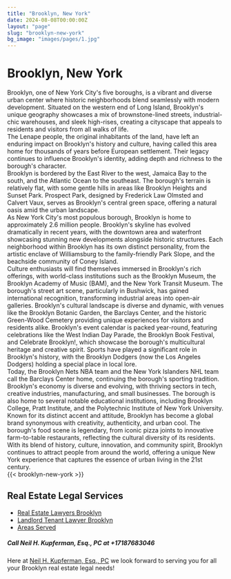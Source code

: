 ```yaml
---
title: "Brooklyn, New York"
date: 2024-08-08T00:00:00Z
layout: "page"
slug: "brooklyn-new-york"
bg_image: "images/pages/1.jpg"
---
```


# Brooklyn, New York

Brooklyn, one of New York City's five boroughs, is a vibrant and diverse urban center where historic neighborhoods blend seamlessly with modern development. Situated on the western end of Long Island, Brooklyn's unique geography showcases a mix of brownstone-lined streets, industrial-chic warehouses, and sleek high-rises, creating a cityscape that appeals to residents and visitors from all walks of life. 
<br>
The Lenape people, the original inhabitants of the land, have left an enduring impact on Brooklyn's history and culture, having called this area home for thousands of years before European settlement. Their legacy continues to influence Brooklyn's identity, adding depth and richness to the borough's character. 
<br>
Brooklyn is bordered by the East River to the west, Jamaica Bay to the south, and the Atlantic Ocean to the southeast. The borough's terrain is relatively flat, with some gentle hills in areas like Brooklyn Heights and Sunset Park. Prospect Park, designed by Frederick Law Olmsted and Calvert Vaux, serves as Brooklyn's central green space, offering a natural oasis amid the urban landscape. 
<br>
As New York City's most populous borough, Brooklyn is home to approximately 2.6 million people. Brooklyn's skyline has evolved dramatically in recent years, with the downtown area and waterfront showcasing stunning new developments alongside historic structures. Each neighborhood within Brooklyn has its own distinct personality, from the artistic enclave of Williamsburg to the family-friendly Park Slope, and the beachside community of Coney Island. 
<br>
Culture enthusiasts will find themselves immersed in Brooklyn's rich offerings, with world-class institutions such as the Brooklyn Museum, the Brooklyn Academy of Music (BAM), and the New York Transit Museum. The borough's street art scene, particularly in Bushwick, has gained international recognition, transforming industrial areas into open-air galleries. Brooklyn's cultural landscape is diverse and dynamic, with venues like the Brooklyn Botanic Garden, the Barclays Center, and the historic Green-Wood Cemetery providing unique experiences for visitors and residents alike. Brooklyn's event calendar is packed year-round, featuring celebrations like the West Indian Day Parade, the Brooklyn Book Festival, and Celebrate Brooklyn!, which showcase the borough's multicultural heritage and creative spirit. Sports have played a significant role in Brooklyn's history, with the Brooklyn Dodgers (now the Los Angeles Dodgers) holding a special place in local lore. 
<br>
Today, the Brooklyn Nets NBA team and the New York Islanders NHL team call the Barclays Center home, continuing the borough's sporting tradition. Brooklyn's economy is diverse and evolving, with thriving sectors in tech, creative industries, manufacturing, and small businesses. The borough is also home to several notable educational institutions, including Brooklyn College, Pratt Institute, and the Polytechnic Institute of New York University. Known for its distinct accent and attitude, Brooklyn has become a global brand synonymous with creativity, authenticity, and urban cool. The borough's food scene is legendary, from iconic pizza joints to innovative farm-to-table restaurants, reflecting the cultural diversity of its residents. With its blend of history, culture, innovation, and community spirit, Brooklyn continues to attract people from around the world, offering a unique New York experience that captures the essence of urban living in the 21st century.
<br>
{{< brooklyn-new-york >}}

## **Real Estate Legal Services**

- [Real Estate Lawyers Brooklyn](/real-estate-lawyer/)
- [Landlord Tenant Lawyer Brooklyn](/landlord-tenant-lawyer/)
- [Areas Served](/area-served/)

##### **Call Neil H. Kupferman, Esq., PC at +17187683046**

Here at [Neil H. Kupferman, Esq., PC](/) we look forward to serving you for all your Brooklyn real estate legal needs!